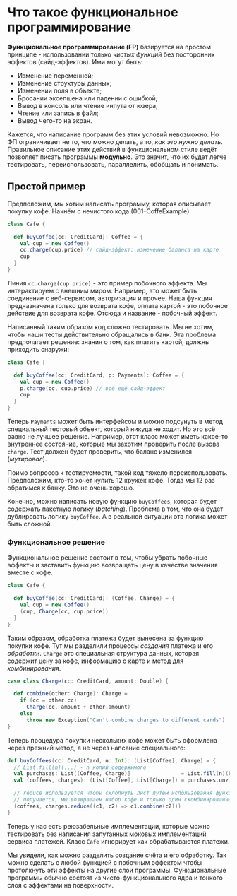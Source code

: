 # Что такое функциональное программирование

**Функциональное программирование (FP)** базируется на простом принципе - использовании только *чистых функций* без посторонних эффектов (сайд-эффектов). Ими могут быть:

- Изменение переменной;
- Изменение структуры данных;
- Изменении поля в объекте;
- Бросании эксепшена или падении с ошибкой;
- Вывод в консоль или чтение инпута от юзера;
- Чтение или запись в файл;
- Вывод чего-то на экран.

Кажется, что написание программ без этих условий невозможно. Но ФП ограничивает не то, что можно делать, а то, *как это нужно делать*. Правильное описание этих действий в функциональном стиле ведёт позволяет писать программы **модульно**. Это значит, что их будет легче тестировать, переиспользовать, параллелить, обобщать и понимать.

## Простой пример

Предположим, мы хотим написать программу, которая описывает покупку кофе. Начнём с нечистого кода (001-CoffeExample).

```scala
class Cafe {

  def buyCoffee(cc: CreditCard): Coffee = {
    val cup = new Coffee()
    cc.charge(cup.price) // сайд-эффект: изменение баланса на карте
    cup
  }
}
```

Линия `cc.charge(cup.price)` - это пример побочного эффекта. Мы интерактируем с внешним миром. Например, это может быть соединение с веб-сервисом, авторизация и прочее. Наша функция предназначена только для возврата кофе, оплата картой - это побочное действие для возврата кофе. Отсюда и название - побочный эффект.

Написанный таким образом код сложно тестировать. Мы не хотим, чтобы наши тесты действительно обращались в банк. Эта проблема предполагает решение: знания о том, как платить картой, должны приходить снаружи:

```scala
class Cafe {

  def buyCoffee(cc: CreditCard, p: Payments): Coffee = {
    val cup = new Coffee()
    p.charge(cc, cup.price) // всё ещё сайд-эффект
    cup
  }
}
```

Теперь `Payments` может быть интерфейсом и можно подсунуть в метод специальный тестовый объект, который никуда не ходит. Но это всё равно не лучшее решение. Например, этот класс может иметь какое-то внутреннее состояние, которые мы захотим проверить после вызова `charge`. Тест должен будет проверить, что баланс изменился (*мутировал*). 

Поимо вопросов к тестируемости, такой код тяжело переиспользовать. Предположим, кто-то хочет купить 12 кружек кофе. Тогда мы 12 раз обратимся к банку. Это не очень хорошо.

Конечно, можно написать новую функцию `buyCoffees`, которая будет содержать пакетную логику (*batching*). Проблема в том, что она будет дублировать логику `buyCoffee`. А в реальной ситуации эта логика может быть сложной. 

### Функциональное решение

Функциональное решение состоит в том, чтобы убрать побочные эффекты и заставить функцию возвращать цену в качестве значения вместе с кофе.

```scala
class Cafe {

  def buyCoffee(cc: CreditCard): (Coffee, Charge) = {
    val cup = new Coffee()
    (cup, Charge(cc, cup.price))
  }
}
```

Таким образом, обработка платежа будет вынесена за функцию покупки кофе. Тут мы разделили процессы *создания* платежа и его *обработки*. `Charge` это специальная структура данных, которая содержит цену за кофе, информацию о карте и метод для *комбинирования*. 


```scala
case class Charge(cc: CreditCard, amount: Double) {

  def combine(other: Charge): Charge =
    if (cc = other.cc)
      Charge(cc, amount + other.amount)
    else
      throw new Exception("Can't combine charges to different cards")
}

```

Теперь процедура покупки нескольких кофе может быть оформлена через прежний метод, а не через напсание специального:

```scala
def buyCoffees(cc: CreditCard, n: Int): (List[Coffee], Charge) = {
  // List.fill(n)(...) - n копий содержимого
  val purchases: List[(Coffee, Charge)]                = List.fill(n)(buyCoffee(cc))
  val (coffees, charges): (List[Coffee], List[Charge]) = purchases.unzip

  // reduce используется чтобы схлопнуть лист путём использования функции combine
  // получается, мы возвращаем набор кофе и только один скомбинированный счёт
  (coffees, charges.reduce((c1, c2) => c1.combine(c2)))
}
```

Теперь у нас есть реюзабельные имплементации, которые можно тестировать без написания запутанных моковых имплементаций сервиса платежей. Класс `Cafe` игнорирует как обрабатываются платежи. 

Мы увидели, как можно разделить создание счёта и его обработку. Так можно сделать с любой функцией с побочным эффектом чтобы протолкнуть эти эффекты на другие слои программы. Функциональные программы обычно состоят из чисто-функционального ядра и тонкого слоя с эффектами на поверхности.

